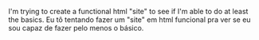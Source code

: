 I'm trying to create a functional html "site" to see if I'm able to do at least the basics.
<translate>
Eu tô tentando fazer um "site" em html funcional pra ver se eu sou capaz de fazer pelo menos o básico.
</translate>
